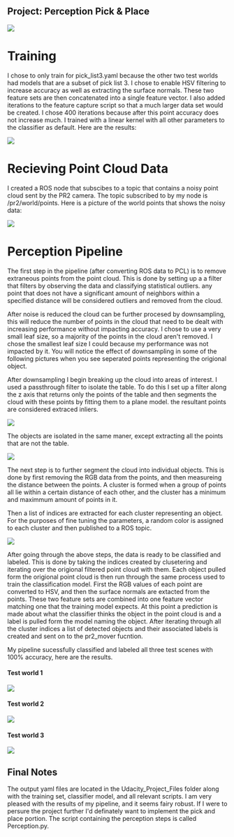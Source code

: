 ## Project: Perception Pick & Place


![](pics/default_scene.png)

# Training
I chose to only train for pick_list3.yaml because the other two test worlds had models that are a subset of pick list 3. I chose to enable HSV filtering to increase accuracy as well as extracting the surface normals. These two feature sets are then concatenated into a single feature vector. I also added iterations to the feature capture script so that a much larger data set would be created. I chose 400 iterations because after this point accuracy does not increase much. I trained with a linear kernel with all other parameters to the classifier as default. Here are the results:

![](pics/training_pick3.png)


# Recieving Point Cloud Data

I created a ROS node that subscibes to a topic that contains a noisy point cloud sent by the PR2 camera. 
The topic subscribed to by my node is /pr2/world/points. 
Here is a picture of the world points that shows the noisy data:

![](pics/world_points.png)

# Perception Pipeline

The first step in the pipeline (after converting ROS data to PCL)  is to remove extraneous points from the point cloud. This is done by setting up a a filter that filters by observing the data and classifying statistical outliers. any point that does not have a significant amount of neighbors within a specified distance will be considered outliers and removed from the cloud. 

After noise is reduced the cloud can be further procesed by downsampling, this will reduce the number of points in the cloud that need to be dealt with increasing performance without impacting accuracy. I chose to use a very small leaf size, so a majority of the points in the cloud aren't removed. I chose the smallest leaf size I could because my performance was not impacted by it. You will notice the effect of downsampling in some of the following pictures when you see seperated points representing the origional object. 
 
 After downsampling I begin breaking up the cloud into areas of interest. I used a passthrough filter to isolate the table. To do this I set up a filter along the z axis that returns only the points of the table and then segments the cloud with these points by fitting them to a plane model. the resultant points are considered extraced inliers. 
 
 ![](pics/table.png)
 
 The objects are isolated in the same maner,  except extracting all the points that are not the table. 
 
 ![](pics/testworld1.png)
 
 The next step is to further segment the cloud into individual objects. This is done by first removing the RGB data from the points, and then measureing the distance between the points. A cluster is formed when a group of points all lie within a certain distance of each other, and the cluster has a minimum and maximmum amount of points in it.
 
 Then a list of indices are extracted for each cluster representing an object. 
 For the purposes of fine tuning the parameters, a random color is assigned to each cluster and then published to a ROS topic. 
 
 ![](pics/clustering.png)
 
  
  After going through the above steps, the data is ready to be classified and labeled. This is done by taking the indices created by clusetering and iterating over the origional filtered point cloud with them. Each object pulled form the origional point cloud is then run through the same process used to train the classification model. First the RGB values of each point are converted to HSV, and then the surface normals are extacted from the points. These two feature sets are combined into one feature vector matching one that the training model expects.  At this point a prediction is made about what the classifier thinks the object in the point cloud is and a label is pulled form the model naming the object.  After iterating through all the cluster indices a list of detected objects and their associated labels is created and sent on to the pr2_mover fucntion. 
  
  My pipeline sucessfully classified and labeled all three test scenes with 100% accuracy, here are the results. 
  
#### Test world 1
  ![](pics/testworld1.png)
#### Test world 2
  ![](pics/testworld2.png)
#### Test world 3
  ![](pics/testworld3.png)
## Final Notes

The output yaml files are located in the Udacity_Project_Files folder along with the training set, classifier model, and all relevant scripts. I am very pleased with the results of my pipeline, and it seems fairy robust. If I were to persure the project further I'd definately want to implement the pick and place portion. The script containing the perception steps is called Perception.py. 
  
  
